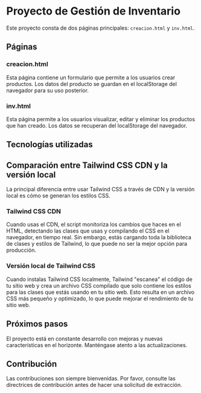 # Proyecto de Gestión de Inventario

Este proyecto consta de dos páginas principales: `creacion.html` y `inv.html`.

## Páginas

### creacion.html

Esta página contiene un formulario que permite a los usuarios crear productos. Los datos del producto se guardan en el localStorage del navegador para su uso posterior.

### inv.html

Esta página permite a los usuarios visualizar, editar y eliminar los productos que han creado. Los datos se recuperan del localStorage del navegador.

## Tecnologías utilizadas

## Comparación entre Tailwind CSS CDN y la versión local

La principal diferencia entre usar Tailwind CSS a través de CDN y la versión local es cómo se generan los estilos CSS.

### Tailwind CSS CDN

Cuando usas el CDN, el script monitoriza los cambios que haces en el HTML, detectando las clases que usas y compilando el CSS en el navegador, en tiempo real. Sin embargo, estás cargando toda la biblioteca de clases y estilos de Tailwind, lo que puede no ser la mejor opción para producción.

### Versión local de Tailwind CSS

Cuando instalas Tailwind CSS localmente, Tailwind "escanea" el código de tu sitio web y crea un archivo CSS compilado que solo contiene los estilos para las clases que estás usando en tu sitio web. Esto resulta en un archivo CSS más pequeño y optimizado, lo que puede mejorar el rendimiento de tu sitio web.

## Próximos pasos

El proyecto está en constante desarrollo con mejoras y nuevas características en el horizonte. Manténgase atento a las actualizaciones.

## Contribución

Las contribuciones son siempre bienvenidas. Por favor, consulte las directrices de contribución antes de hacer una solicitud de extracción.
